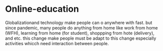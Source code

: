 # Online-education
Globalizationand technology make people can o anywhere with fast. but since pandemic, many people do anything from home like work from home (WFH), learning from home (for student), shoppping from hote (delivery), and etc. this change make people must be adapt to this change especially activities whicch need interaction between people.  
